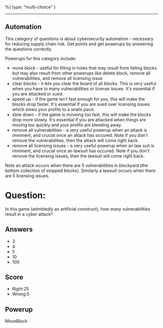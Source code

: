 %{
 type: "multi-choice"
}

---
## Automation

This category of questions is
about cybersecurity automation - necessary for reducing supply chain risk.
Get points and get powerups
by answering the questions correctly.

Powerups for this category include:
- move block - useful for filling in holes that may result from falling blocks but may also result from other powerups like delete block, remove all vulnerabilities, and remove all licensing issue
- clear blocks - it lets you clear the board of all blocks. This is very useful when you have to
many vulnerabilities or license issues. It's essential if you are attacked or sued.
- speed up - if the game isn't fast enough for you, this will make the blocks drop faster. It's essential if you are sued over licensing issues which slows your profits to a snails pace.
- slow down - if the game is moveing too fast, this will make the blocks drop more slowly. It's essential if you are attacked when things are moving too quickly and your profits are bleeding away.
- remove all vulnerabilities - a very useful powerup when an attack is imminent, and crucial once an attack has occured. Note if you don't remove the vulnerabilities, then the attack will come right back.
- remove all licensing issues  - a very useful powerup when an law suit is imminent, and crucial once an lawsuit has occured. Note if you don't remove the licensing issues, then the lawsuit will come right back.

Note an attack occurs when there are 5 vulnerabilities in blockyard
(the bottom collection of stopped blocks).
Similarly a lawsuit occurs when there are 5 licensing issues.

# Question:
In this game (admittedly an artificial construct),
how many vulnerabilities result in a cyber attack?

## Answers
- 3
- 4
- 5
- 10
- 100

## Score
- Right:25
- Wrong:5

## Powerup
MoveBlock
